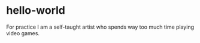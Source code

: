 # hello-world
For practice
I am a self-taught artist who spends way too much time playing video games.
